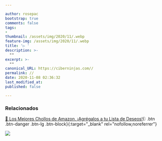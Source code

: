 ```yaml
---

author: rosepac
bootstrap: true
comments: false
tags:
- 
thumbnail: /assets/img/2020/11/.webp
feature-img: /assets/img/2020/11/.webp
title: '▷ '
description: >-
  ""
excerpt: >-
  ""
canonical_URL: https://ciberninjas.com//
permalink: //
date: 2020-11-08 02:36:32
last_modified_at: 
published: false

---
```



### **Relacionados** <!-- omit in toc -->

[]()

[🛒 Los Mejores Chollos de Amazon, ¡Agrégalos a tu Lista de Deseos!](/amazon/ "Los Mejores Chollos de Amazon, Ofertas Flash, Black Monday y Amazon Prime Day"){: .btn .btn-danger .btn-lg .btn-block}{:target="_blank" rel="nofollow,noreferrer"}

![](/assets/img/2020/11/.webp "")
